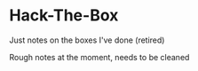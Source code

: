 # Hack-The-Box
Just notes on the boxes I've done (retired)

Rough notes at the moment, needs to be cleaned
